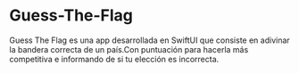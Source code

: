 # Guess-The-Flag
Guess The Flag es una app desarrollada en SwiftUI que consiste en adivinar la bandera correcta de un país.Con puntuación para hacerla más competitiva e informando de si tu elección es incorrecta. 

